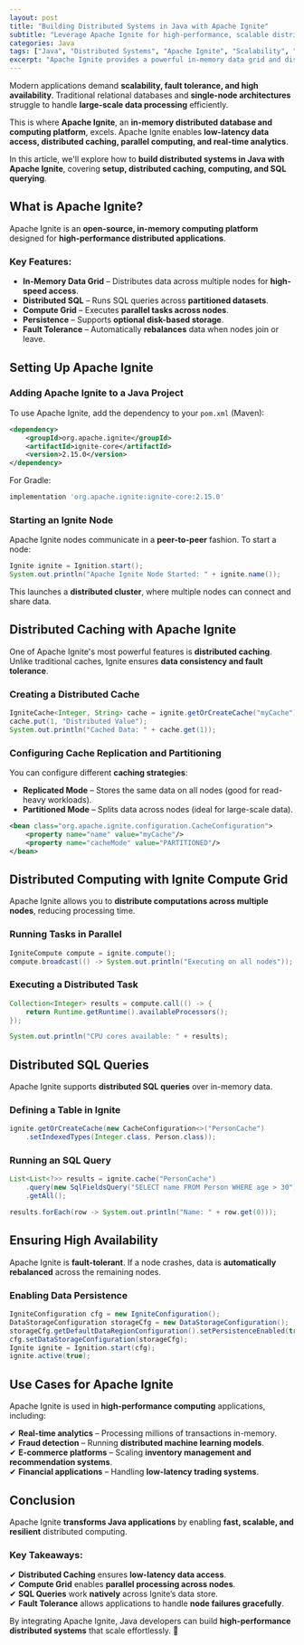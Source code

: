 ```yaml
---
layout: post
title: "Building Distributed Systems in Java with Apache Ignite"
subtitle: "Leverage Apache Ignite for high-performance, scalable distributed computing in Java."
categories: Java
tags: ["Java", "Distributed Systems", "Apache Ignite", "Scalability", "Caching", "Big Data"]
excerpt: "Apache Ignite provides a powerful in-memory data grid and distributed computing platform for Java applications. Learn how to build scalable, fault-tolerant distributed systems with Ignite."
---
```




Modern applications demand **scalability, fault tolerance, and high availability**. Traditional relational databases and **single-node architectures** struggle to handle **large-scale data processing** efficiently.

This is where **Apache Ignite**, an **in-memory distributed database and computing platform**, excels. Apache Ignite enables **low-latency data access, distributed caching, parallel computing, and real-time analytics**.

In this article, we'll explore how to **build distributed systems in Java with Apache Ignite**, covering **setup, distributed caching, computing, and SQL querying**.

## What is Apache Ignite?

Apache Ignite is an **open-source, in-memory computing platform** designed for **high-performance distributed applications**.

### Key Features:
- **In-Memory Data Grid** – Distributes data across multiple nodes for **high-speed access**.
- **Distributed SQL** – Runs SQL queries across **partitioned datasets**.
- **Compute Grid** – Executes **parallel tasks across nodes**.
- **Persistence** – Supports **optional disk-based storage**.
- **Fault Tolerance** – Automatically **rebalances** data when nodes join or leave.

## Setting Up Apache Ignite

### Adding Apache Ignite to a Java Project

To use Apache Ignite, add the dependency to your `pom.xml` (Maven):

```xml
<dependency>
    <groupId>org.apache.ignite</groupId>
    <artifactId>ignite-core</artifactId>
    <version>2.15.0</version>
</dependency>
```

For Gradle:

```gradle
implementation 'org.apache.ignite:ignite-core:2.15.0'
```

### Starting an Ignite Node

Apache Ignite nodes communicate in a **peer-to-peer** fashion. To start a node:

```java
Ignite ignite = Ignition.start();
System.out.println("Apache Ignite Node Started: " + ignite.name());
```

This launches a **distributed cluster**, where multiple nodes can connect and share data.

## Distributed Caching with Apache Ignite

One of Apache Ignite's most powerful features is **distributed caching**. Unlike traditional caches, Ignite ensures **data consistency and fault tolerance**.

### Creating a Distributed Cache

```java
IgniteCache<Integer, String> cache = ignite.getOrCreateCache("myCache");
cache.put(1, "Distributed Value");
System.out.println("Cached Data: " + cache.get(1));
```

### Configuring Cache Replication and Partitioning

You can configure different **caching strategies**:

- **Replicated Mode** – Stores the same data on all nodes (good for read-heavy workloads).
- **Partitioned Mode** – Splits data across nodes (ideal for large-scale data).

```xml
<bean class="org.apache.ignite.configuration.CacheConfiguration">
    <property name="name" value="myCache"/>
    <property name="cacheMode" value="PARTITIONED"/>
</bean>
```

## Distributed Computing with Ignite Compute Grid

Apache Ignite allows you to **distribute computations across multiple nodes**, reducing processing time.

### Running Tasks in Parallel

```java
IgniteCompute compute = ignite.compute();
compute.broadcast(() -> System.out.println("Executing on all nodes"));
```

### Executing a Distributed Task

```java
Collection<Integer> results = compute.call(() -> {
    return Runtime.getRuntime().availableProcessors();
});

System.out.println("CPU cores available: " + results);
```

## Distributed SQL Queries

Apache Ignite supports **distributed SQL queries** over in-memory data.

### Defining a Table in Ignite

```java
ignite.getOrCreateCache(new CacheConfiguration<>("PersonCache")
    .setIndexedTypes(Integer.class, Person.class));
```

### Running an SQL Query

```java
List<List<?>> results = ignite.cache("PersonCache")
    .query(new SqlFieldsQuery("SELECT name FROM Person WHERE age > 30"))
    .getAll();

results.forEach(row -> System.out.println("Name: " + row.get(0)));
```

## Ensuring High Availability

Apache Ignite is **fault-tolerant**. If a node crashes, data is **automatically rebalanced** across the remaining nodes.

### Enabling Data Persistence

```java
IgniteConfiguration cfg = new IgniteConfiguration();
DataStorageConfiguration storageCfg = new DataStorageConfiguration();
storageCfg.getDefaultDataRegionConfiguration().setPersistenceEnabled(true);
cfg.setDataStorageConfiguration(storageCfg);
Ignite ignite = Ignition.start(cfg);
ignite.active(true);
```

## Use Cases for Apache Ignite

Apache Ignite is used in **high-performance computing** applications, including:

✔ **Real-time analytics** – Processing millions of transactions in-memory.  
✔ **Fraud detection** – Running **distributed machine learning models**.  
✔ **E-commerce platforms** – Scaling **inventory management and recommendation systems**.  
✔ **Financial applications** – Handling **low-latency trading systems**.

## Conclusion

Apache Ignite **transforms Java applications** by enabling **fast, scalable, and resilient** distributed computing.

### Key Takeaways:
✔ **Distributed Caching** ensures **low-latency data access**.  
✔ **Compute Grid** enables **parallel processing across nodes**.  
✔ **SQL Queries** work **natively** across Ignite’s data store.  
✔ **Fault Tolerance** allows applications to handle **node failures gracefully**.

By integrating Apache Ignite, Java developers can build **high-performance distributed systems** that scale effortlessly. 🚀
